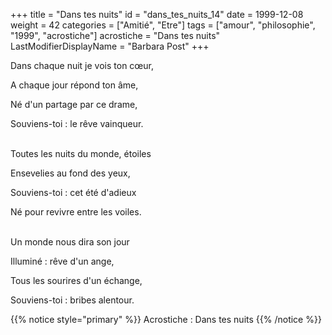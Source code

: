 +++
title = "Dans tes nuits"
id = "dans_tes_nuits_14"
date = 1999-12-08
weight = 42
categories = ["Amitié", "Etre"]
tags = ["amour", "philosophie", "1999", "acrostiche"]
acrostiche = "Dans tes nuits"
LastModifierDisplayName = "Barbara Post"
+++

Dans chaque nuit je vois ton cœur,

A chaque jour répond ton âme,

Né d'un partage par ce drame,

Souviens-toi : le rêve vainqueur.

 \
Toutes les nuits du monde, étoiles

Ensevelies au fond des yeux,

Souviens-toi : cet été d'adieux

Né pour revivre entre les voiles.

 \
Un monde nous dira son jour

Illuminé : rêve d'un ange,

Tous les sourires d'un échange,

Souviens-toi : bribes alentour.

{{% notice style="primary" %}}
Acrostiche : Dans tes nuits
{{% /notice %}}
